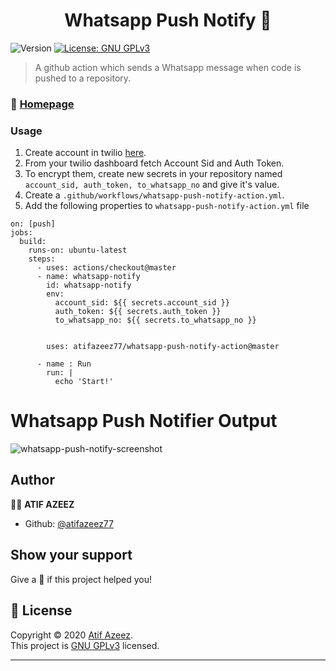 <h1 align="center">Whatsapp Push Notify 🚀</h1>
<p>
  <img alt="Version" src="https://img.shields.io/badge/version-1.0-blue.svg?cacheSeconds=2592000" />
  <a href="https://github.com/atifazeez77/Whatsapp_Push_Notify/blob/master/LICENSE" target="_blank">
    <img alt="License: GNU GPLv3" src="https://img.shields.io/badge/License-GPLv3-blue.svg" />
  </a>
</p>

> A github action which sends a Whatsapp message when code is pushed to a repository.

### :house_with_garden: [Homepage](https://github.com/atifazeez77/Whatsapp_Push_Notify)

### Usage
1. Create account in twilio [here](https://www.twilio.com/).  
2. From your twilio dashboard fetch Account Sid and Auth Token.  
3. To encrypt them, create new secrets in your repository named ```account_sid, auth_token, to_whatsapp_no``` and give it's value.  
4. Create a ```.github/workflows/whatsapp-push-notify-action.yml```.  
5. Add the following properties to ```whatsapp-push-notify-action.yml``` file   

```name: When a push occurs in the master branch, a private message is sent on the Whatsapp.
on: [push]
jobs:
  build:
    runs-on: ubuntu-latest
    steps:
      - uses: actions/checkout@master
      - name: whatsapp-notify
        id: whatsapp-notify
        env:
          account_sid: ${{ secrets.account_sid }}
          auth_token: ${{ secrets.auth_token }}
          to_whatsapp_no: ${{ secrets.to_whatsapp_no }}


        uses: atifazeez77/whatsapp-push-notify-action@master
      
      - name : Run
        run: |
          echo 'Start!'
```

# Whatsapp Push Notifier Output

![whatsapp-push-notify-screenshot](https://github.com/atifazeez77/Whatsapp_Push_Notify/blob/master/Twilio%20Whatsapp%20Chat%20Notification.jpeg)

## Author

:man_technologist: **ATIF AZEEZ**

* Github: [@atifazeez77](https://github.com/atifazeez77)

## Show your support

Give a :star2: if this project helped you!

## 📝 License

Copyright © 2020 [Atif Azeez](https://github.com/atifazeez77).<br/>
This project is [GNU GPLv3](https://github.com/atifazeez77/Whatsapp_Push_Notify/blob/master/LICENSE) licensed.

***
